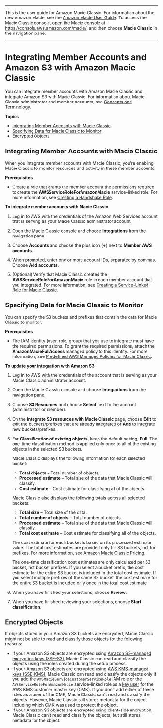 --------

This is the user guide for Amazon Macie Classic\. For information about the new Amazon Macie, see the [Amazon Macie User Guide](https://docs.aws.amazon.com/macie/latest/user/)\. To access the Macie Classic console, open the Macie console at [https://console\.aws\.amazon\.com/macie/](https://console.aws.amazon.com/macie/), and then choose **Macie Classic** in the navigation pane\.

--------

# Integrating Member Accounts and Amazon S3 with Amazon Macie Classic<a name="macie-integration"></a>

You can integrate member accounts with Amazon Macie Classic and integrate Amazon S3 with Macie Classic\. For information about Macie Classic administrator and member accounts, see [Concepts and Terminology](macie-concepts.md)\.

**Topics**
+ [Integrating Member Accounts with Macie Classic](#macie-integration-member)
+ [Specifying Data for Macie Classic to Monitor](#macie-integration-services)
+ [Encrypted Objects](#macie-encrypted-objects)

## Integrating Member Accounts with Macie Classic<a name="macie-integration-member"></a>

When you integrate member accounts with Macie Classic, you're enabling Macie Classic to monitor resources and activity in these member accounts\.

**Prerequisites**
+ Create a role that grants the member account the permissions required to create the **AWSServiceRoleForAmazonMacie** service\-linked role\. For more information, see [Creating a Handshake Role](macie-access-control.md#create-handshake-role)\.

**To integrate member accounts with Macie Classic**

1. Log in to AWS with the credentials of the Amazon Web Services account that is serving as your Macie Classic administrator account\.

1. Open the Macie Classic console and choose **Integrations** from the navigation pane\.

1. Choose **Accounts** and choose the plus icon \(**\+**\) next to **Member AWS accounts**\.

1. When prompted, enter one or more account IDs, separated by commas\. Choose **Add accounts**\.

1. \(Optional\) Verify that Macie Classic created the **AWSServiceRoleForAmazonMacie** role in each member account that you integrated\. For more information, see [Creating a Service\-Linked Role for Macie Classic](using-service-linked-roles.md#create-slr)\.

## Specifying Data for Macie Classic to Monitor<a name="macie-integration-services"></a>

You can specify the S3 buckets and prefixes that contain the data for Macie Classic to monitor\.

**Prerequisites**
+ The IAM identity \(user, role, group\) that you use to integrate must have the required permissions\. To grant the required permissions, attach the **AmazonMacieFullAccess** managed policy to this identity\. For more information, see [Predefined AWS Managed Policies for Macie Classic](macie-access-control.md#managed-policies)\.

**To update your integration with Amazon S3**

1. Log in to AWS with the credentials of the account that is serving as your Macie Classic administrator account\.

1. Open the Macie Classic console and choose **Integrations** from the navigation pane\.

1. Choose **S3 Resources** and choose **Select** next to the account \(administrator or member\)\.

1. On the **Integrate S3 resources with Macie Classic** page, choose **Edit** to edit the buckets/prefixes that are already integrated or **Add** to integrate new buckets/prefixes\.

1. For **Classification of existing objects**, keep the default setting, **Full**\. The one\-time classification method is applied only once to all of the existing objects in the selected S3 buckets\.

   Macie Classic displays the following information for each selected bucket:
   + **Total objects** – Total number of objects\.
   + **Processed estimate** – Total size of the data that Macie Classic will classify\.
   + **Cost estimate** – Cost estimate for classifying all of the objects\.

   Macie Classic also displays the following totals across all selected buckets:
   + **Total size** – Total size of the data\.
   + **Total number of objects** – Total number of objects\.
   + **Processed estimate** – Total size of the data that Macie Classic will classify\.
   + **Total cost estimate** – Cost estimate for classifying all of the objects\.

   The cost estimate for each bucket is based on its processed estimate value\. The total cost estimates are provided only for S3 buckets, not for prefixes\. For more information, see [Amazon Macie Classic Pricing](http://aws.amazon.com/macie/pricing/)\.

   The one\-time classification cost estimates are only calculated per S3 bucket, not bucket prefixes\. If you select a bucket prefix, the cost estimate for the entire S3 bucket is included in the total cost estimate\. If you select multiple prefixes of the same S3 bucket, the cost estimate for the entire S3 bucket is included only once in the total cost estimate\.

1. When you have finished your selections, choose **Review**\.

1. When you have finished reviewing your selections, choose **Start classification**\.

## Encrypted Objects<a name="macie-encrypted-objects"></a>

If objects stored in your Amazon S3 buckets are encrypted, Macie Classic might not be able to read and classify those objects for the following reasons: 
+ If your Amazon S3 objects are encrypted using [Amazon S3–managed encryption keys \(SSE\-S3\)](https://docs.aws.amazon.com/AmazonS3/latest/dev/UsingServerSideEncryption.html), Macie Classic can read and classify the objects using the roles created during the setup process\.
+ If your Amazon S3 objects are encrypted using [AWS KMS–managed keys \(SSE\-KMS\)](https://docs.aws.amazon.com/AmazonS3/latest/dev/UsingKMSEncryption.html), Macie Classic can read and classify the objects only if you add the `AWSMacieServiceCustomerServiceRole` IAM role or the `AWSServiceRoleForAmazonMacie` service\-linked role as a [key user](https://docs.aws.amazon.com/kms/latest/developerguide/key-policies.html#key-policy-default-allow-users) for the AWS KMS customer master key \(CMK\)\. If you don't add either of these roles as a user of the CMK, Macie Classic can't read and classify the objects\. However, Macie Classic still stores metadata for the object, including which CMK was used to protect the object\.
+ If your Amazon S3 objects are encrypted using client\-side encryption, Macie Classic can't read and classify the objects, but still stores metadata for the object\.